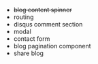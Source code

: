 - ~~blog content spinner~~
- routing
- disqus comment section
- modal
- contact form
- blog pagination component
- share blog